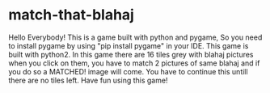 # match-that-blahaj
Hello Everybody!
This is a game built with python and pygame, So you need to install
pygame by using "pip install pygame" in your IDE.
This game is built with python2. In this game there are 16 tiles 
grey with blahaj pictures when you click on them, you have to match 
2 pictures of same blahaj and if you do so a MATCHED! image will come. You have to 
continue this untill there are no tiles left. 
Have fun using this game!

